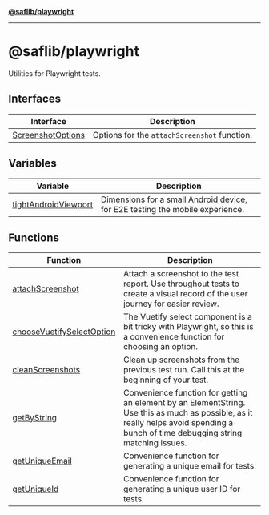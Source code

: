 [**@saflib/playwright**](../../index.md)

---

# @saflib/playwright

Utilities for Playwright tests.

## Interfaces

| Interface                                            | Description                                  |
| ---------------------------------------------------- | -------------------------------------------- |
| [ScreenshotOptions](interfaces/ScreenshotOptions.md) | Options for the `attachScreenshot` function. |

## Variables

| Variable                                                  | Description                                                                   |
| --------------------------------------------------------- | ----------------------------------------------------------------------------- |
| [tightAndroidViewport](variables/tightAndroidViewport.md) | Dimensions for a small Android device, for E2E testing the mobile experience. |

## Functions

| Function                                                            | Description                                                                                                                                                                        |
| ------------------------------------------------------------------- | ---------------------------------------------------------------------------------------------------------------------------------------------------------------------------------- |
| [attachScreenshot](functions/attachScreenshot.md)                   | Attach a screenshot to the test report. Use throughout tests to create a visual record of the user journey for easier review.                                                      |
| [chooseVuetifySelectOption](functions/chooseVuetifySelectOption.md) | The Vuetify select component is a bit tricky with Playwright, so this is a convenience function for choosing an option.                                                            |
| [cleanScreenshots](functions/cleanScreenshots.md)                   | Clean up screenshots from the previous test run. Call this at the beginning of your test.                                                                                          |
| [getByString](functions/getByString.md)                             | Convenience function for getting an element by an ElementString. Use this as much as possible, as it really helps avoid spending a bunch of time debugging string matching issues. |
| [getUniqueEmail](functions/getUniqueEmail.md)                       | Convenience function for generating a unique email for tests.                                                                                                                      |
| [getUniqueId](functions/getUniqueId.md)                             | Convenience function for generating a unique user ID for tests.                                                                                                                    |
